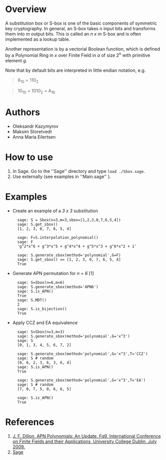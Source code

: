 # Overview

A substitution box or S-box is one of the basic components of symmetric key cryptography. In general, an S-box takes _n_ input bits and transforms them into _m_ output bits. This is called an _n x m_ S-box and is often implemented as a lookup table. 

Another representation is by a vectorial Boolean function, which is defined by a Polynomial Ring in _x_ over Finite Field in _a_ of size 2<sup>n</sup> with primitive element _g_.

Note that by default bits are interpreted in little endian notation, e.g.

> 6<sub>10</sub> = 110<sub>2</sub>

> 10<sub>10</sub> = 1010<sub>2</sub> = A<sub>16</sub>

# Authors

- Oleksandr Kazymyrov
- Maksim Storetvedt
- Anna Maria Eilertsen

# How to use

1. In Sage. Go to the ''Sage'' directory and type ``load ./Sbox.sage``.
2. Use externally (see examples in ''Main.sage'' ).

# Examples

* Create an example of a _3 x 3_ substitution

		sage: S = Sbox(n=3,m=3,sbox=[1,2,3,0,7,6,5,4])
		sage: S.get_sbox()
		[1, 2, 3, 0, 7, 6, 5, 4]
		
		sage: F=S.interpolation_polynomial()
		sage: F
		'g^2*x^6 + g^3*x^5 + g^4*x^4 + g^5*x^3 + g^6*x^2 + 1'
		
		sage: S.generate_sbox(method='polynomial',G=F)
		sage: S.get_sbox() == [1, 2, 3, 0, 7, 6, 5, 4]
		True

* Generate APN permutation for _n = 6_ [1]

        sage: S=Sbox(n=6,m=6)
        sage: S.generate_sbox(method='APN6')
        sage: S.is_APN()
        True
        sage: S.MDT()
        2
        sage: S.is_bijection()
        True

* Apply CCZ and EA equivalence

        sage: S=Sbox(n=3,m=3)
        sage: S.generate_sbox(method='polynomial',G='x^3')
        sage: S
        [0, 1, 3, 4, 5, 6, 7, 2]
        
        sage: S.generate_sbox(method='polynomial',G='x^3',T='CCZ')
        sage: S # random
        [0, 6, 2, 3, 6, 3, 6, 4]
        sage: S.is_APN()
        True
        
        sage: S.generate_sbox(method='polynomial',G='x^3',T='EA')
        sage: S # random
        [7, 0, 7, 5, 0, 6, 6, 5]

        sage: S.is_APN()
        True
        		
# References

1. [J. F. Dillon, APN Polynomials: An Update. Fq9, International Conference on Finite Fields
and their Applications, University College Dublin. July 2009.](http://mathsci.ucd.ie/~gmg/Fq9Talks/Dillon.pdf)
2. [Sage](http://sagemath.org/)